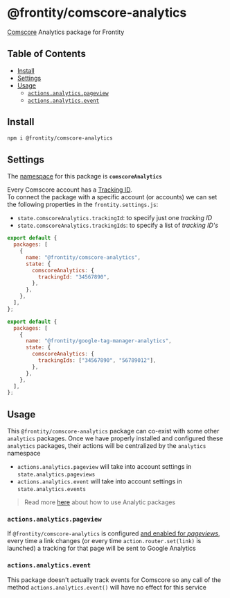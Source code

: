 # @frontity/comscore-analytics

[Comscore](https://www.comscore.com/) Analytics package for Frontity

## Table of Contents

* [Install](comscore-analytics.md#install)
* [Settings](comscore-analytics.md#settings)
* [Usage](comscore-analytics.md#usage)
  * [`actions.analytics.pageview`](comscore-analytics.md#actions-analytics-pageview)
  * [`actions.analytics.event`](comscore-analytics.md#actions-analytics-event)

## Install

```bash
npm i @frontity/comscore-analytics
```

## Settings

The [namespace](https://docs.frontity.org/learning-frontity/namespaces) for this package is **`comscoreAnalytics`**

Every Comscore account has a [Tracking ID](comscore-analytics.md).  
To connect the package with a specific account \(or accounts\) we can set the following properties in the `frontity.settings.js`:

* `state.comscoreAnalytics.trackingId`: to specify just one _tracking ID_
* `state.comscoreAnalytics.trackingIds`: to specify a list of _tracking ID's_

```javascript
export default {
  packages: [
    {
      name: "@frontity/comscore-analytics",
      state: {
        comscoreAnalytics: {
          trackingId: "34567890",
        },
      },
    },
  ],
};
```

```javascript
export default {
  packages: [
    {
      name: "@frontity/google-tag-manager-analytics",
      state: {
        comscoreAnalytics: {
          trackingIds: ["34567890", "56789012"],
        },
      },
    },
  ],
};
```

## Usage

This `@frontity/comscore-analytics` package can co-exist with some other `analytics` packages. Once we have properly installed and configured these `analytics` packages, their actions will be centralized by the `analytics` namespace

* `actions.analytics.pageview` will take into account settings in `state.analytics.pageviews`
* `actions.analytics.event` will take into account settings in `state.analytics.events`

> Read more [here](./#how-to-use) about how to use Analytic packages

### `actions.analytics.pageview`

If `@frontity/comscore-analytics` is configured [and enabled for _pageviews_](comscore-analytics.md), every time a link changes \(or every time `action.router.set(link)` is launched\) a tracking for that page will be sent to Google Analytics

### `actions.analytics.event`

This package doesn't actually track events for Comscore so any call of the method `actions.analytics.event()` will have no effect for this service

